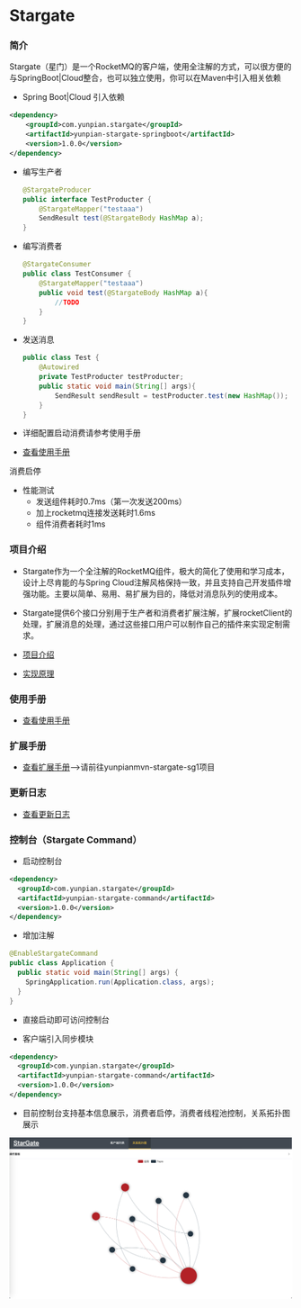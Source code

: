 # Stargate

### 简介

Stargate（星门）是一个RocketMQ的客户端，使用全注解的方式，可以很方便的与SpringBoot|Cloud整合，也可以独立使用，你可以在Maven中引入相关依赖

+ Spring Boot|Cloud 引入依赖

```xml
<dependency>
    <groupId>com.yunpian.stargate</groupId>
    <artifactId>yunpian-stargate-springboot</artifactId>
    <version>1.0.0</version>
</dependency>
```

+ 编写生产者

   ```java
   @StargateProducer
   public interface TestProducter {
       @StargateMapper("testaaa")
       SendResult test(@StargateBody HashMap a);
   }
   ```

+ 编写消费者

   ```java
   @StargateConsumer
   public class TestConsumer {
       @StargateMapper("testaaa")
       public void test(@StargateBody HashMap a){
           //TODO
       }
   }
   ```

+ 发送消息

   ```java
   public class Test {
       @Autowired
       private TestProducter testProducter;
       public static void main(String[] args){
           SendResult sendResult = testProducter.test(new HashMap());
       }
   }
   ```
   
+ 详细配置启动消费请参考使用手册
+ [查看使用手册](./manual.md)
   
消费启停
+ 性能测试
  + 发送组件耗时0.7ms（第一次发送200ms）
  + 加上rocketmq连接发送耗时1.6ms
  + 组件消费者耗时1ms

### 项目介绍

+ Stargate作为一个全注解的RocketMQ组件，极大的简化了使用和学习成本，设计上尽肯能的与Spring Cloud注解风格保持一致，并且支持自己开发插件增强功能。主要以简单、易用、易扩展为目的，降低对消息队列的使用成本。

+ Stargate提供6个接口分别用于生产者和消费者扩展注解，扩展rocketClient的处理，扩展消息的处理，通过这些接口用户可以制作自己的插件来实现定制需求。
+ [项目介绍](./introduction.md)
+ [实现原理](https://mp.weixin.qq.com/s/pAXg3eLEfZkqCtgi95SBhQ)

### 使用手册

+ [查看使用手册](./manual.md)

### 扩展手册

+ [查看扩展手册](./yunpian-stargate-sg1/README.md)-->请前往yunpianmvn-stargate-sg1项目

### 更新日志

+ [查看更新日志](./updateLog.md)

### 控制台（Stargate Command）

+ 启动控制台

```xml
<dependency>
  <groupId>com.yunpian.stargate</groupId>
  <artifactId>yunpian-stargate-command</artifactId>
  <version>1.0.0</version>
</dependency>
```

+ 增加注解
```java
@EnableStargateCommand
public class Application {
  public static void main(String[] args) {
    SpringApplication.run(Application.class, args);
  }
}
```

+ 直接启动即可访问控制台

+ 客户端引入同步模块

```xml
<dependency>
  <groupId>com.yunpian.stargate</groupId>
  <artifactId>yunpian-stargate-command</artifactId>
  <version>1.0.0</version>
</dependency>
```

+ 目前控制台支持基本信息展示，消费者启停，消费者线程池控制，关系拓扑图展示

![7bd304f5-b554-4da0-82e7-b5c8b9ff8687.png](./img/7bd304f5-b554-4da0-82e7-b5c8b9ff8687.png)